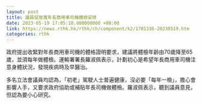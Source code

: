 ```yaml
---
layout: post
title: 議員促放寬年長商用車司機體檢安排
date: 2023-05-19 17:05:18.000000000 +08:00
link: https://news.rthk.hk/rthk/ch/component/k2/1701336-20230519.htm
categories: rthk
---
```


政府提出收緊對年長商用車司機的體格證明要求，建議將體檢年齡由70歲降至65歲，並須每年做體檢。運輸署署長羅淑佩表示，計劃初心是希望年長商用車司機注意身體狀況，發現疾病時及早醫治。

多名立法會議員均認為，「初老」駕駛人士普遍健康，沒必要「每年一檢」，擔心會影響人手，又要求政府協助或補貼年長司機做體檢。羅淑佩表示，聽到議員意見，但認為要小心研究。
